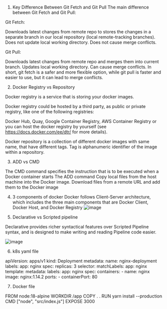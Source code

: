 1. Key Difference Between Git Fetch and Git Pull
The main difference between Git Fetch and Git Pull:

Git Fetch:

Downloads latest changes from remote repo to stores the changes in a separate branch in our local repository (local remote-tracking branches).
Does not update local working directory.
Does not cause merge conflicts.

Git Pull:

Downloads latest changes from remote repo and merges them into current branch.
Updates local working directory.
Can cause merge conflicts.
In short, git fetch is a safer and more flexible option, while git pull is faster and easier to use, but it can lead to merge conflicts.

2. Docker Registry vs Repository

Docker registry is a service that is storing your docker images.

Docker registry could be hosted by a third party, as public or private registry, like one of the following registries:

Docker Hub,
Quay,
Google Container Registry,
AWS Container Registry
or you can host the docker registry by yourself
(see https://docs.docker.com/ee/dtr/ for more details).

Docker repository is a collection of different docker images with same name, that have different tags. Tag is alphanumeric identifier of the image within a repository.

3. ADD vs CMD

The CMD command​ specifies the instruction that is to be executed when a Docker container starts
The ADD command Copy local files from the host machine into the Docker image. Download files from a remote URL and add them to the Docker image

4. 3 components of docker
Docker follows Client-Server architecture, which includes the three main components that are Docker Client, Docker Host, and Docker Registry
![image](https://github.com/Anusha2710/Intw_qns/assets/47424821/c32109a0-c9da-41e0-b859-1c1fb7e5b914)

5. Declarative vs Scripted pipeline

Declarative provides richer syntactical features over Scripted Pipeline syntax, and is designed to make writing and reading Pipeline code easier.

![image](https://github.com/Anusha2710/Intw_qns/assets/47424821/2ee1d87d-746f-4ecc-b3e2-67db3daf639c)

6. k8s yaml file

apiVersion: apps/v1
kind: Deployment
metadata:
  name: nginx-deployment
  labels:
    app: nginx
spec:
  replicas: 3
  selector:
    matchLabels:
      app: nginx
  template:
    metadata:
      labels:
        app: nginx
    spec:
      containers:
      - name: nginx
        image: nginx:1.14.2
        ports:
        - containerPort: 80
        
7. Docker file

FROM node:18-alpine
WORKDIR /app
COPY . .
RUN yarn install --production
CMD ["node", "src/index.js"]
EXPOSE 3000

